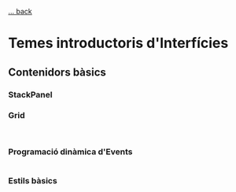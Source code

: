 [ ... back  ](../README.md)

# Temes introductoris d'Interfícies

## Contenidors bàsics


### StackPanel

### Grid

```xaml
```

```c#     
```
### Programació dinàmica d'Events

```c#     
```


### Estils bàsics

```xaml
```

